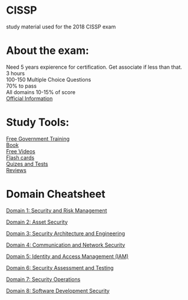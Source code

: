 # CISSP
study material used for the 2018 CISSP exam

# About the exam:
Need 5 years expierence for certification.  Get associate if less than that.<br />
3 hours <br />
100-150 Multiple Choice Questions <br />
70% to pass <br />
All domains 10-15% of score <br />
[Official Information](https://www.isc2.org/Certifications/-/media/CC72396FD9F34D3AAF073BF2AADB185C.ashx)

# Study Tools:
[Free Government Training](URL_to_wiki) <br />
[Book](URL_to_wiki) <br />
[Free Videos](URL_to_wiki) <br />
[Flash cards](URL_to_wiki) <br />
[Quizes and Tests](URL_to_wiki) <br />
[Reviews](URL_to_wiki) <br />

# Domain Cheatsheet
[Domain 1: Security and Risk Management](URL_to_wiki)

[Domain 2: Asset Security](URL_to_wiki)

[Domain 3: Security Architecture and Engineering](URL_to_wiki)

[Domain 4: Communication and Network Security](URL_to_wiki)

[Domain 5: Identity and Access Management (IAM)](URL_to_wiki)

[Domain 6: Security Assessment and Testing](URL_to_wiki)

[Domain 7: Security Operations](URL_to_wiki)

[Domain 8: Software Development Security](URL_to_wiki)

